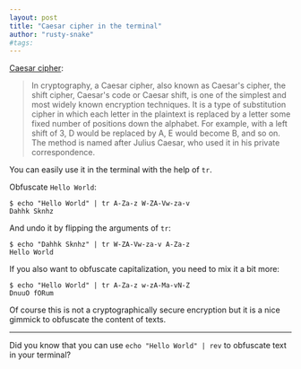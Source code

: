 ```yaml
---
layout: post
title: "Caesar cipher in the terminal"
author: "rusty-snake"
#tags:
---
```


[Caesar cipher](https://en.wikipedia.org/wiki/Caesar_cipher):

> In cryptography, a Caesar cipher, also known as Caesar's cipher, the shift cipher, Caesar's code
> or Caesar shift, is one of the simplest and most widely known encryption techniques. It is a type
> of substitution cipher in which each letter in the plaintext is replaced by a letter some fixed
> number of positions down the alphabet. For example, with a left shift of 3, D would be replaced
> by A, E would become B, and so on. The method is named after Julius Caesar, who used it in his
> private correspondence.

You can easily use it in the terminal with the help of `tr`.

Obfuscate `Hello World`:

~~~ console
$ echo "Hello World" | tr A-Za-z W-ZA-Vw-za-v
Dahhk Sknhz
~~~

And undo it by flipping the arguments of `tr`:

~~~ console
$ echo "Dahhk Sknhz" | tr W-ZA-Vw-za-v A-Za-z
Hello World
~~~

If you also want to obfuscate capitalization, you need to mix it a bit more:

~~~ console
$ echo "Hello World" | tr A-Za-z w-zA-Ma-vN-Z
DnuuO fORum
~~~

Of course this is not a cryptographically secure encryption but it is a nice
gimmick to obfuscate the content of texts.

---

Did you know that you can use `echo "Hello World" | rev` to obfuscate text in
your terminal?
